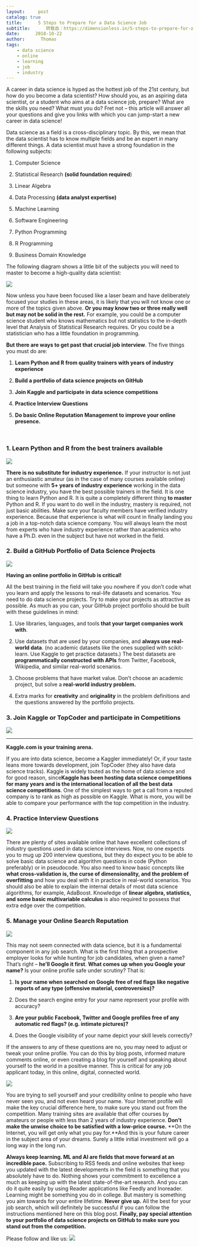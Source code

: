 ```yaml
---
layout:     post
catalog: true
title:      5 Steps to Prepare for a Data Science Job
subtitle:      转载自：https://dimensionless.in/5-steps-to-prepare-for-a-data-science-job/
date:      2018-10-22
author:      Thomas
tags:
    - data science
    - online
    - learning
    - job
    - industry
---
```


A career in data science is hyped as the hottest job of the 21st century, but how do you become a data scientist? How should you, as an aspiring data scientist, or a student who aims at a data science job, prepare? What are the skills you need? What must you do? Fret not – this article will answer all your questions and give you links with which you can jump-start a new career in data science!

Data science as a field is a cross-disciplinary topic. By this, we mean that the data scientist has to know multiple fields and be an expert in many different things. A data scientist must have a strong foundation in the following subjects:

1. Computer Science

1. Statistical Research **(solid foundation required**)

1. Linear Algebra

1. Data Processing **(data analyst expertise)**

1. Machine Learning

1. Software Engineering

1. Python Programming

1. R Programming

1. Business Domain Knowledge


The following diagram shows a little bit of the subjects you will need to master to become a high-quality data scientist:

![](https://dimensionless.in/wp-content/uploads/2018/10/ds5-291x300.png)


Now unless you have been focused like a laser beam and have deliberately focused your studies in these areas, it is likely that you will not know one or more of the topics given above. **Or you may know two or three really well but may not be solid in the rest.** For example, you could be a computer science student who knows mathematics but not statistics to the in-depth level that Analysis of Statistical Research requires. Or you could be a statistician who has a little foundation in programming.

**But there are ways to get past that crucial job interview**. The five things you must do are:

1. **Learn Python and R from quality trainers with years of industry experience**

1. **Build a portfolio of data science projects on GitHub**

1. **Join Kaggle and participate in data science competitions**

1. **Practice Interview Questions**

1. **Do basic Online Reputation Management to improve your online presence.**


 

### 1. Learn Python and R from the best trainers available

![](https://dimensionless.in/wp-content/uploads/2018/09/rp-icon-1-e1526300398794.png)


**There is no substitute for industry experience.** If your instructor is not just an enthusiastic amateur (as in the case of many courses available online) but someone with **5+ years of industry experience** working in the data science industry, you have the best possible trainers in the field. It is one thing to learn Python and R. It is quite a completely different thing **to master** Python and R. If you want to do well in the industry, mastery is required, not just basic abilities. Make sure your faculty members have verified industry experience. Because that experience is what will count in finally landing you a job in a top-notch data science company. You will always learn the most from experts who have industry experience rather than academics who have a Ph.D. even in the subject but have not worked in the field.

### 2. Build a GitHub Portfolio of Data Science Projects

![](https://dimensionless.in/wp-content/uploads/2018/10/github.png)


**Having an online portfolio in GitHub is critical!**

All the best training in the field will take you nowhere if you don’t code what you learn and apply the lessons to real-life datasets and scenarios. You need to do data science projects. Try to make your projects as attractive as possible. As much as you can, your GitHub project portfolio should be built with these guidelines in mind:

1. Use libraries, languages, and tools **that your target companies work with**.

1. Use datasets that are used by your companies, and **always use real-world data**. (no academic datasets like the ones supplied with scikit-learn. Use Kaggle to get practice datasets.) The best datasets are **programmatically constructed with APIs** from Twitter, Facebook, Wikipedia, and similar real-world scenarios.

1. Choose problems that have market value. Don’t choose an academic project, but solve a **real-world industry problem.**

1. Extra marks for **creativity** and **originality** in the problem definitions and the questions answered by the portfolio projects.


### 3. Join Kaggle or TopCoder and participate in Competitions

![](https://dimensionless.in/wp-content/uploads/2018/10/kaggle-2-300x219.png)
****

**Kaggle.com is your training arena.**

If you are into data science, become a Kaggler immediately! Or, if your taste leans more towards development, join TopCoder (they also have data science tracks). Kaggle is widely touted as the home of data science and for good reason, since**Kaggle has been hosting data science competitions for many years and is the international location of all the best data science competitions**. One of the simplest ways to get a call from a reputed company is to rank as high as possible on Kaggle. What is more, you will be able to compare your performance with the top competition in the industry.

### 4. Practice Interview Questions

![](https://dimensionless.in/wp-content/uploads/2018/10/ds3-1-300x186.jpg)


There are plenty of sites available online that have excellent collections of industry questions used in data science interviews. Now, no one expects you to mug up 200 interview questions, but they do expect you to be able to solve basic data science and algorithm questions in code (Python preferably) or in pseudocode. You also need to know basic concepts like **what cross-validation is, the curse of dimensionality, and the problem of overfitting** and how you deal with it in practice in real-world scenarios. You should also be able to explain the internal details of most data science algorithms, for example, AdaBoost. Knowledge of **linear algebra, statistics, and some basic multivariable calculus** is also required to possess that extra edge over the competition.

### 5. Manage your Online Search Reputation

![](https://dimensionless.in/wp-content/uploads/2018/10/ds1-2-300x169.jpg)


This may not seem connected with data science, but it is a fundamental component in any job search. What is the first thing that a prospective employer looks for while hunting for job candidates, when given a name? That’s right – **he’ll Google it first**. **What comes up when you Google your name?** Is your online profile safe under scrutiny? That is:

1. **Is your name when searched on Google free of red flags like negative reports of any type (offensive material, controversies)?**

1. Does the search engine entry for your name represent your profile with accuracy?

1. **Are your public Facebook, Twitter and Google profiles free of any automatic red flags? (e.g. intimate pictures)?**

1. Does the Google visibility of your name depict your skill levels correctly?


If the answers to any of these questions are no, you may need to adjust or tweak your online profile. You can do this by blog posts, informed mature comments online, or even creating a blog for yourself and speaking about yourself to the world in a positive manner. This is critical for any job applicant today, in this online, digital, connected world.

![](https://dimensionless.in/wp-content/uploads/2018/10/aweds2-300x180.jpg)


You are trying to sell yourself and your credibility online to people who have never seen you, and not even heard your name. Your Internet profile will make the key crucial difference here, to make sure you stand out from the competition. Many training sites are available that offer courses by amateurs or people with less than 2 years of industry experience. **Don’t make the unwise choice to be satisfied with a low-price course.** **On the Internet, you will get only what you pay for.**And this is your future career in the subject area of your dreams. Surely a little initial investment will go a long way in the long run.

**Always keep learning. ML and AI are fields that move forward at an incredible pace.** Subscribing to RSS feeds and online websites that keep you updated with the latest developments in the field is something that you absolutely have to do. Nothing shows your commitment to excellence a much as keeping up with the latest state-of-the-art research. And you can do it quite easily by using Reader applications like Feedly and Inoreader. Learning might be something you do in college. But mastery is something you aim towards for your entire lifetime. **Never give up.** All the best for your job search, which will definitely be successful if you can follow the instructions mentioned here on this blog post. **Finally, pay special attention to your portfolio of data science projects on GitHub to make sure you stand out from the competition.**

Please follow and like us:
![](https://dimensionless.in/wp-content/plugins/ultimate-social-media-icons/images/follow_subscribe.png)

